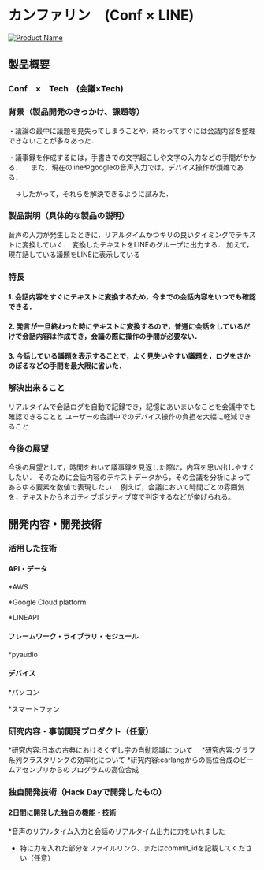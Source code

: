 # カンファリン　(Conf × LINE)　

[![Product Name](image.png)](https://www.youtube.com/watch?v=G5rULR53uMk)

## 製品概要
### Conf　×　Tech　(会議×Tech)

### 背景（製品開発のきっかけ、課題等）

・議論の最中に議題を見失ってしまうことや，終わってすぐには会議内容を整理できないことが多々あった．

・議事録を作成するには，手書きでの文字起こしや文字の入力などの手間がかかる．
　また，現在のlineやgoogleの音声入力では，デバイス操作が煩雑である．

　→したがって，それらを解決できるように試みた．

### 製品説明（具体的な製品の説明）

音声の入力が発生したときに，リアルタイムかつキリの良いタイミングでテキストに変換していく．
変換したテキストをLINEのグループに出力する．
加えて，現在話している議題をLINEに表示している

### 特長
#### 1. 会話内容をすぐにテキストに変換するため，今までの会話内容をいつでも確認できる．
#### 2. 発言が一旦終わった時にテキストに変換するので，普通に会話をしているだけで会話内容は作成でき，会議の際に操作の手間が必要ない．
#### 3. 今話している議題を表示することで，よく見失いやすい議題を，ログをさかのぼるなどの手間を最大限に省いた．

### 解決出来ること

リアルタイムで会話ログを自動で記録でき，記憶にあいまいなことを会議中でも確認できることと
ユーザーの会議中でのデバイス操作の負担を大幅に軽減できること

### 今後の展望

今後の展望として，時間をおいて議事録を見返した際に，内容を思い出しやすくしたい．
そのために会話内容のテキストデータから，その会議を分析によってあらゆる要素を数値で表現したい．
例えば，会議において時間ごとの雰囲気を，テキストからネガティブポジティブ度で判定するなどが挙げられる。

## 開発内容・開発技術
### 活用した技術
#### API・データ
*AWS

*Google Cloud platform

*LINEAPI

#### フレームワーク・ライブラリ・モジュール
*pyaudio

#### デバイス

*パソコン

*スマートフォン

### 研究内容・事前開発プロダクト（任意）
*研究内容:日本の古典におけるくずし字の自動認識について　
*研究内容:グラフ系列クラスタリングの効率化について
*研究内容:earlangからの高位合成のビームアセンブリからのプログラムの高位合成

### 独自開発技術（Hack Dayで開発したもの）
#### 2日間に開発した独自の機能・技術
*音声のリアルタイム入力と会話のリアルタイム出力に力をいれました
* 特に力を入れた部分をファイルリンク、またはcommit_idを記載してください（任意）
